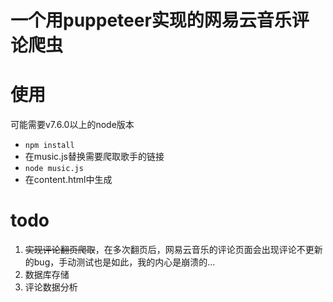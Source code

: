 # 一个用puppeteer实现的网易云音乐评论爬虫

# 使用
可能需要v7.6.0以上的node版本

- `npm install`
- 在music.js替换需要爬取歌手的链接
- `node music.js`
- 在content.html中生成
# todo
1. ~~实现评论翻页爬取~~，在多次翻页后，网易云音乐的评论页面会出现评论不更新的bug，手动测试也是如此，我的内心是崩溃的...
2. 数据库存储
3. 评论数据分析